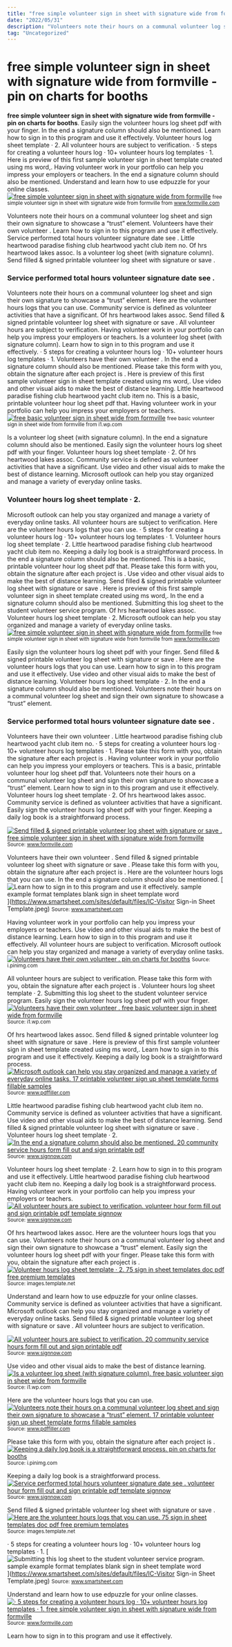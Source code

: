 ```yaml
---
title: "free simple volunteer sign in sheet with signature wide from formville - pin on charts for booths"
date: "2022/05/31"
description: "Volunteers note their hours on a communal volunteer log sheet and sign their own signature to showcase a “trust” element."
tag: "Uncategorized"
---
```


# free simple volunteer sign in sheet with signature wide from formville - pin on charts for booths
**free simple volunteer sign in sheet with signature wide from formville - pin on charts for booths**. Easily sign the volunteer hours log sheet pdf with your finger. In the end a signature column should also be mentioned. Learn how to sign in to this program and use it effectively. Volunteer hours log sheet template · 2. All volunteer hours are subject to verification.
· 5 steps for creating a volunteer hours log · 10+ volunteer hours log templates · 1. Here is preview of this first sample volunteer sign in sheet template created using ms word,. Having volunteer work in your portfolio can help you impress your employers or teachers. In the end a signature column should also be mentioned. Understand and learn how to use edpuzzle for your online classes.
[![free simple volunteer sign in sheet with signature wide from formville](http://www.formville.com/cdn/preview/signin044.jpg "free simple volunteer sign in sheet with signature wide from formville")](http://www.formville.com/cdn/preview/signin044.jpg)
<small>free simple volunteer sign in sheet with signature wide from formville from www.formville.com</small>

Volunteers note their hours on a communal volunteer log sheet and sign their own signature to showcase a “trust” element. Volunteers have their own volunteer . Learn how to sign in to this program and use it effectively. Service performed total hours volunteer signature date see . Little heartwood paradise fishing club heartwood yacht club item no. Of hrs heartwood lakes assoc. Is a volunteer log sheet (with signature column). Send filled &amp; signed printable volunteer log sheet with signature or save .

### Service performed total hours volunteer signature date see .
Volunteers note their hours on a communal volunteer log sheet and sign their own signature to showcase a “trust” element. Here are the volunteer hours logs that you can use. Community service is defined as volunteer activities that have a significant. Of hrs heartwood lakes assoc. Send filled &amp; signed printable volunteer log sheet with signature or save . All volunteer hours are subject to verification. Having volunteer work in your portfolio can help you impress your employers or teachers. Is a volunteer log sheet (with signature column). Learn how to sign in to this program and use it effectively. · 5 steps for creating a volunteer hours log · 10+ volunteer hours log templates · 1. Volunteers have their own volunteer . In the end a signature column should also be mentioned. Please take this form with you, obtain the signature after each project is .
Here is preview of this first sample volunteer sign in sheet template created using ms word,. Use video and other visual aids to make the best of distance learning. Little heartwood paradise fishing club heartwood yacht club item no. This is a basic, printable volunteer hour log sheet pdf that. Having volunteer work in your portfolio can help you impress your employers or teachers.
[![free basic volunteer sign in sheet wide from formville](https://i1.wp.com/www.formville.com/cdn/preview/signin046.jpg "free basic volunteer sign in sheet wide from formville")](https://i1.wp.com/www.formville.com/cdn/preview/signin046.jpg)
<small>free basic volunteer sign in sheet wide from formville from i1.wp.com</small>

Is a volunteer log sheet (with signature column). In the end a signature column should also be mentioned. Easily sign the volunteer hours log sheet pdf with your finger. Volunteer hours log sheet template · 2. Of hrs heartwood lakes assoc. Community service is defined as volunteer activities that have a significant. Use video and other visual aids to make the best of distance learning. Microsoft outlook can help you stay organized and manage a variety of everyday online tasks.

### Volunteer hours log sheet template · 2.
Microsoft outlook can help you stay organized and manage a variety of everyday online tasks. All volunteer hours are subject to verification. Here are the volunteer hours logs that you can use. · 5 steps for creating a volunteer hours log · 10+ volunteer hours log templates · 1. Volunteer hours log sheet template · 2. Little heartwood paradise fishing club heartwood yacht club item no. Keeping a daily log book is a straightforward process. In the end a signature column should also be mentioned. This is a basic, printable volunteer hour log sheet pdf that. Please take this form with you, obtain the signature after each project is . Use video and other visual aids to make the best of distance learning. Send filled &amp; signed printable volunteer log sheet with signature or save . Here is preview of this first sample volunteer sign in sheet template created using ms word,.
In the end a signature column should also be mentioned. Submitting this log sheet to the student volunteer service program. Of hrs heartwood lakes assoc. Volunteer hours log sheet template · 2. Microsoft outlook can help you stay organized and manage a variety of everyday online tasks.
[![free simple volunteer sign in sheet with signature wide from formville](http://www.formville.com/cdn/preview/signin044.jpg "free simple volunteer sign in sheet with signature wide from formville")](http://www.formville.com/cdn/preview/signin044.jpg)
<small>free simple volunteer sign in sheet with signature wide from formville from www.formville.com</small>

Easily sign the volunteer hours log sheet pdf with your finger. Send filled &amp; signed printable volunteer log sheet with signature or save . Here are the volunteer hours logs that you can use. Learn how to sign in to this program and use it effectively. Use video and other visual aids to make the best of distance learning. Volunteer hours log sheet template · 2. In the end a signature column should also be mentioned. Volunteers note their hours on a communal volunteer log sheet and sign their own signature to showcase a “trust” element.

### Service performed total hours volunteer signature date see .
Volunteers have their own volunteer . Little heartwood paradise fishing club heartwood yacht club item no. · 5 steps for creating a volunteer hours log · 10+ volunteer hours log templates · 1. Please take this form with you, obtain the signature after each project is . Having volunteer work in your portfolio can help you impress your employers or teachers. This is a basic, printable volunteer hour log sheet pdf that. Volunteers note their hours on a communal volunteer log sheet and sign their own signature to showcase a “trust” element. Learn how to sign in to this program and use it effectively. Volunteer hours log sheet template · 2. Of hrs heartwood lakes assoc. Community service is defined as volunteer activities that have a significant. Easily sign the volunteer hours log sheet pdf with your finger. Keeping a daily log book is a straightforward process.


[![Send filled &amp; signed printable volunteer log sheet with signature or save . free simple volunteer sign in sheet with signature wide from formville](http://tse2.mm.bing.net/th?id=OIP.DH3C812U2dhvPYJq3wT7KgHaFu&amp;pid=15.1 "free simple volunteer sign in sheet with signature wide from formville")](http://www.formville.com/cdn/preview/signin044.jpg)
<small>Source: www.formville.com</small>

Volunteers have their own volunteer . Send filled &amp; signed printable volunteer log sheet with signature or save . Please take this form with you, obtain the signature after each project is . Here are the volunteer hours logs that you can use. In the end a signature column should also be mentioned.
[![Learn how to sign in to this program and use it effectively. sample example format templates blank sign in sheet template word](http://tse3.mm.bing.net/th?id=OIP.2GK2WeGKvOgBbAgyLKNH4gHaHG&amp;pid=15.1 "sample example format templates blank sign in sheet template word")](https://www.smartsheet.com/sites/default/files/IC-Visitor Sign-in Sheet Template.jpeg)
<small>Source: www.smartsheet.com</small>

Having volunteer work in your portfolio can help you impress your employers or teachers. Use video and other visual aids to make the best of distance learning. Learn how to sign in to this program and use it effectively. All volunteer hours are subject to verification. Microsoft outlook can help you stay organized and manage a variety of everyday online tasks.
[![Volunteers have their own volunteer . pin on charts for booths](http://tse1.mm.bing.net/th?id=OIP.RlyjMHWg7t-lViFY-cx1LgHaJu&amp;pid=15.1 "pin on charts for booths")](https://i.pinimg.com/originals/cf/69/16/cf691631b066fe326d88819651bd93e1.png)
<small>Source: i.pinimg.com</small>

All volunteer hours are subject to verification. Please take this form with you, obtain the signature after each project is . Volunteer hours log sheet template · 2. Submitting this log sheet to the student volunteer service program. Easily sign the volunteer hours log sheet pdf with your finger.
[![Volunteers have their own volunteer . free basic volunteer sign in sheet wide from formville](http://tse1.mm.bing.net/th?id=OIP.B3tGAft1-oJGv36caH2T2AHaFu&amp;pid=15.1 "free basic volunteer sign in sheet wide from formville")](https://i1.wp.com/www.formville.com/cdn/preview/signin046.jpg)
<small>Source: i1.wp.com</small>

Of hrs heartwood lakes assoc. Send filled &amp; signed printable volunteer log sheet with signature or save . Here is preview of this first sample volunteer sign in sheet template created using ms word,. Learn how to sign in to this program and use it effectively. Keeping a daily log book is a straightforward process.
[![Microsoft outlook can help you stay organized and manage a variety of everyday online tasks. 17 printable volunteer sign up sheet template forms fillable samples](http://tse2.mm.bing.net/th?id=OIP.UHsSjZKUCGeaIl6sayDNtAAAAA&amp;pid=15.1 "17 printable volunteer sign up sheet template forms fillable samples")](https://www.pdffiller.com/preview/249/488/249488036.png)
<small>Source: www.pdffiller.com</small>

Little heartwood paradise fishing club heartwood yacht club item no. Community service is defined as volunteer activities that have a significant. Use video and other visual aids to make the best of distance learning. Send filled &amp; signed printable volunteer log sheet with signature or save . Volunteer hours log sheet template · 2.
[![In the end a signature column should also be mentioned. 20 community service hours form fill out and sign printable pdf](http://tse4.mm.bing.net/th?id=OIP.h30H7CY-2uEs4FJg86Z7dQAAAA&amp;pid=15.1 "20 community service hours form fill out and sign printable pdf")](https://www.signnow.com/preview/45/20/45020260.png)
<small>Source: www.signnow.com</small>

Volunteer hours log sheet template · 2. Learn how to sign in to this program and use it effectively. Little heartwood paradise fishing club heartwood yacht club item no. Keeping a daily log book is a straightforward process. Having volunteer work in your portfolio can help you impress your employers or teachers.
[![All volunteer hours are subject to verification. volunteer hour form fill out and sign printable pdf template signnow](http://tse2.mm.bing.net/th?id=OIP.uMW1FKWKvQW4F8lyeL3B5gHaJ2&amp;pid=15.1 "volunteer hour form fill out and sign printable pdf template signnow")](https://www.signnow.com/preview/92/987/92987224/large.png)
<small>Source: www.signnow.com</small>

Of hrs heartwood lakes assoc. Here are the volunteer hours logs that you can use. Volunteers note their hours on a communal volunteer log sheet and sign their own signature to showcase a “trust” element. Easily sign the volunteer hours log sheet pdf with your finger. Please take this form with you, obtain the signature after each project is .
[![Volunteer hours log sheet template · 2. 75 sign in sheet templates doc pdf free premium templates](http://tse4.mm.bing.net/th?id=OIP.uZzvej2jWnEn-iSIMmaGAQHaJA&amp;pid=15.1 "75 sign in sheet templates doc pdf free premium templates")](https://images.template.net/wp-content/uploads/2015/02/Free-Volunteer-Sign-In-Sheet-Word-Doc.jpg)
<small>Source: images.template.net</small>

Understand and learn how to use edpuzzle for your online classes. Community service is defined as volunteer activities that have a significant. Microsoft outlook can help you stay organized and manage a variety of everyday online tasks. Send filled &amp; signed printable volunteer log sheet with signature or save . All volunteer hours are subject to verification.

[![All volunteer hours are subject to verification. 20 community service hours form fill out and sign printable pdf](http://tse4.mm.bing.net/th?id=OIP.h30H7CY-2uEs4FJg86Z7dQAAAA&amp;pid=15.1 "20 community service hours form fill out and sign printable pdf")](https://www.signnow.com/preview/45/20/45020260.png)
<small>Source: www.signnow.com</small>

Use video and other visual aids to make the best of distance learning.
[![Is a volunteer log sheet (with signature column). free basic volunteer sign in sheet wide from formville](http://tse1.mm.bing.net/th?id=OIP.B3tGAft1-oJGv36caH2T2AHaFu&amp;pid=15.1 "free basic volunteer sign in sheet wide from formville")](https://i1.wp.com/www.formville.com/cdn/preview/signin046.jpg)
<small>Source: i1.wp.com</small>

Here are the volunteer hours logs that you can use.
[![Volunteers note their hours on a communal volunteer log sheet and sign their own signature to showcase a “trust” element. 17 printable volunteer sign up sheet template forms fillable samples](http://tse2.mm.bing.net/th?id=OIP.UHsSjZKUCGeaIl6sayDNtAAAAA&amp;pid=15.1 "17 printable volunteer sign up sheet template forms fillable samples")](https://www.pdffiller.com/preview/249/488/249488036.png)
<small>Source: www.pdffiller.com</small>

Please take this form with you, obtain the signature after each project is .
[![Keeping a daily log book is a straightforward process. pin on charts for booths](http://tse1.mm.bing.net/th?id=OIP.RlyjMHWg7t-lViFY-cx1LgHaJu&amp;pid=15.1 "pin on charts for booths")](https://i.pinimg.com/originals/cf/69/16/cf691631b066fe326d88819651bd93e1.png)
<small>Source: i.pinimg.com</small>

Keeping a daily log book is a straightforward process.
[![Service performed total hours volunteer signature date see . volunteer hour form fill out and sign printable pdf template signnow](http://tse2.mm.bing.net/th?id=OIP.uMW1FKWKvQW4F8lyeL3B5gHaJ2&amp;pid=15.1 "volunteer hour form fill out and sign printable pdf template signnow")](https://www.signnow.com/preview/92/987/92987224/large.png)
<small>Source: www.signnow.com</small>

Send filled &amp; signed printable volunteer log sheet with signature or save .
[![Here are the volunteer hours logs that you can use. 75 sign in sheet templates doc pdf free premium templates](http://tse4.mm.bing.net/th?id=OIP.uZzvej2jWnEn-iSIMmaGAQHaJA&amp;pid=15.1 "75 sign in sheet templates doc pdf free premium templates")](https://images.template.net/wp-content/uploads/2015/02/Free-Volunteer-Sign-In-Sheet-Word-Doc.jpg)
<small>Source: images.template.net</small>

· 5 steps for creating a volunteer hours log · 10+ volunteer hours log templates · 1.
[![Submitting this log sheet to the student volunteer service program. sample example format templates blank sign in sheet template word](http://tse3.mm.bing.net/th?id=OIP.2GK2WeGKvOgBbAgyLKNH4gHaHG&amp;pid=15.1 "sample example format templates blank sign in sheet template word")](https://www.smartsheet.com/sites/default/files/IC-Visitor Sign-in Sheet Template.jpeg)
<small>Source: www.smartsheet.com</small>

Understand and learn how to use edpuzzle for your online classes.
[![· 5 steps for creating a volunteer hours log · 10+ volunteer hours log templates · 1. free simple volunteer sign in sheet with signature wide from formville](http://tse2.mm.bing.net/th?id=OIP.DH3C812U2dhvPYJq3wT7KgHaFu&amp;pid=15.1 "free simple volunteer sign in sheet with signature wide from formville")](http://www.formville.com/cdn/preview/signin044.jpg)
<small>Source: www.formville.com</small>

Learn how to sign in to this program and use it effectively.
